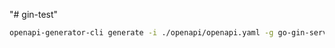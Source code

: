 "# gin-test"

```bash
openapi-generator-cli generate -i ./openapi/openapi.yaml -g go-gin-server -o ./api
```
